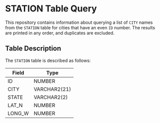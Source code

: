 # STATION Table Query

This repository contains information about querying a list of `CITY` names from the `STATION` table for cities that have an even `ID` number. The results are printed in any order, and duplicates are excluded.

## Table Description

The `STATION` table is described as follows:

| Field        | Type           |
|--------------|----------------|
| ID           | NUMBER         |
| CITY         | VARCHAR2(21)   |
| STATE        | VARCHAR2(2)    |
| LAT_N        | NUMBER         |
| LONG_W       | NUMBER         |

